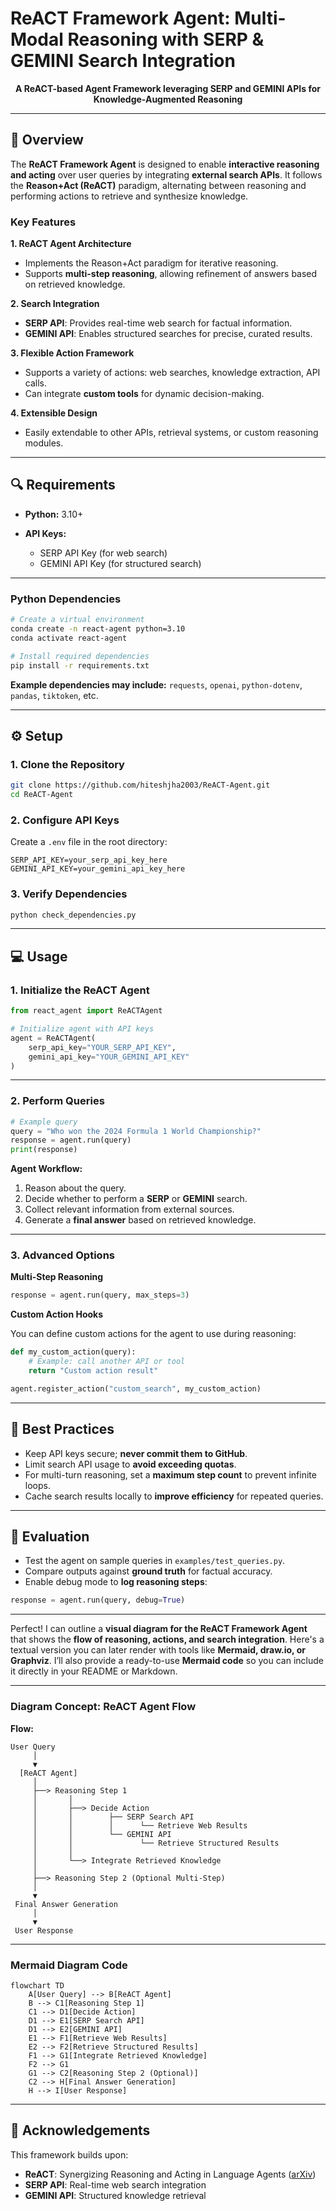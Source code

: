 
# ReACT Framework Agent: Multi-Modal Reasoning with SERP & GEMINI Search Integration

<div align="center">
<p><strong>A ReACT-based Agent Framework leveraging SERP and GEMINI APIs for Knowledge-Augmented Reasoning</strong></p>
</div>

---

## 🚀 Overview

The **ReACT Framework Agent** is designed to enable **interactive reasoning and acting** over user queries by integrating **external search APIs**. It follows the **Reason+Act (ReACT)** paradigm, alternating between reasoning and performing actions to retrieve and synthesize knowledge.

### Key Features

**1. ReACT Agent Architecture**

* Implements the Reason+Act paradigm for iterative reasoning.
* Supports **multi-step reasoning**, allowing refinement of answers based on retrieved knowledge.

**2. Search Integration**

* **SERP API**: Provides real-time web search for factual information.
* **GEMINI API**: Enables structured searches for precise, curated results.

**3. Flexible Action Framework**

* Supports a variety of actions: web searches, knowledge extraction, API calls.
* Can integrate **custom tools** for dynamic decision-making.

**4. Extensible Design**

* Easily extendable to other APIs, retrieval systems, or custom reasoning modules.

---

## 🔍 Requirements

* **Python:** 3.10+
* **API Keys:**

  * SERP API Key (for web search)
  * GEMINI API Key (for structured search)

---

### Python Dependencies

```bash
# Create a virtual environment
conda create -n react-agent python=3.10
conda activate react-agent

# Install required dependencies
pip install -r requirements.txt
```

**Example dependencies may include:**
`requests`, `openai`, `python-dotenv`, `pandas`, `tiktoken`, etc.

---

## ⚙️ Setup

### 1. Clone the Repository

```bash
git clone https://github.com/hiteshjha2003/ReACT-Agent.git
cd ReACT-Agent
```

### 2. Configure API Keys

Create a `.env` file in the root directory:

```env
SERP_API_KEY=your_serp_api_key_here
GEMINI_API_KEY=your_gemini_api_key_here
```

### 3. Verify Dependencies

```bash
python check_dependencies.py
```

---

## 💻 Usage

### 1. Initialize the ReACT Agent

```python
from react_agent import ReACTAgent

# Initialize agent with API keys
agent = ReACTAgent(
    serp_api_key="YOUR_SERP_API_KEY",
    gemini_api_key="YOUR_GEMINI_API_KEY"
)
```

---

### 2. Perform Queries

```python
# Example query
query = "Who won the 2024 Formula 1 World Championship?"
response = agent.run(query)
print(response)
```

**Agent Workflow:**

1. Reason about the query.
2. Decide whether to perform a **SERP** or **GEMINI** search.
3. Collect relevant information from external sources.
4. Generate a **final answer** based on retrieved knowledge.

---

### 3. Advanced Options

**Multi-Step Reasoning**

```python
response = agent.run(query, max_steps=3)
```

**Custom Action Hooks**

You can define custom actions for the agent to use during reasoning:

```python
def my_custom_action(query):
    # Example: call another API or tool
    return "Custom action result"

agent.register_action("custom_search", my_custom_action)
```

---

## 📝 Best Practices

* Keep API keys secure; **never commit them to GitHub**.
* Limit search API usage to **avoid exceeding quotas**.
* For multi-turn reasoning, set a **maximum step count** to prevent infinite loops.
* Cache search results locally to **improve efficiency** for repeated queries.

---

## 🔧 Evaluation

* Test the agent on sample queries in `examples/test_queries.py`.
* Compare outputs against **ground truth** for factual accuracy.
* Enable debug mode to **log reasoning steps**:

```python
response = agent.run(query, debug=True)
```

---
Perfect! I can outline a **visual diagram for the ReACT Framework Agent** that shows the **flow of reasoning, actions, and search integration**. Here's a textual version you can later render with tools like **Mermaid, draw\.io, or Graphviz**. I’ll also provide a ready-to-use **Mermaid code** so you can include it directly in your README or Markdown.

---

### **Diagram Concept: ReACT Agent Flow**

**Flow:**

```
User Query
     │
     ▼
  [ReACT Agent]
     │
     ├──> Reasoning Step 1
     │       │
     │       ├──> Decide Action
     │       │        ├── SERP Search API
     │       │        │      └── Retrieve Web Results
     │       │        └── GEMINI API
     │       │               └── Retrieve Structured Results
     │       │
     │       └──> Integrate Retrieved Knowledge
     │
     ├──> Reasoning Step 2 (Optional Multi-Step)
     │
     ▼
 Final Answer Generation
     │
     ▼
 User Response
```

---

### **Mermaid Diagram Code**

```mermaid
flowchart TD
    A[User Query] --> B[ReACT Agent]
    B --> C1[Reasoning Step 1]
    C1 --> D1[Decide Action]
    D1 --> E1[SERP Search API]
    D1 --> E2[GEMINI API]
    E1 --> F1[Retrieve Web Results]
    E2 --> F2[Retrieve Structured Results]
    F1 --> G1[Integrate Retrieved Knowledge]
    F2 --> G1
    G1 --> C2[Reasoning Step 2 (Optional)]
    C2 --> H[Final Answer Generation]
    H --> I[User Response]
```

---

## 🙏 Acknowledgements

This framework builds upon:

* **ReACT**: Synergizing Reasoning and Acting in Language Agents ([arXiv](https://arxiv.org/abs/2210.03629))
* **SERP API**: Real-time web search integration
* **GEMINI API**: Structured knowledge retrieval

